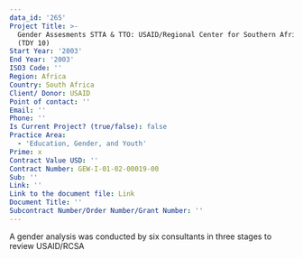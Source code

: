 ```yaml
---
data_id: '265'
Project Title: >-
  Gender Assesments STTA & TTO: USAID/Regional Center for Southern Africa, RCSA
  (TDY 10)
Start Year: '2003'
End Year: '2003'
ISO3 Code: ''
Region: Africa
Country: South Africa
Client/ Donor: USAID
Point of contact: ''
Email: ''
Phone: ''
Is Current Project? (true/false): false
Practice Area:
  - 'Education, Gender, and Youth'
Prime: x
Contract Value USD: ''
Contract Number: GEW-I-01-02-00019-00
Sub: ''
Link: ''
Link to the document file: Link
Document Title: ''
Subcontract Number/Order Number/Grant Number: ''
---
```


A gender analysis was conducted by six consultants in three stages to review USAID/RCSA